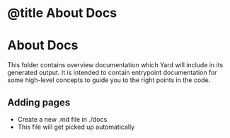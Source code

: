 # @title About Docs

# About Docs

This folder contains overview documentation which Yard will include in its generated
output. It is intended to contain entrypoint documentation for some high-level concepts
to guide you to the right points in the code.

## Adding pages

- Create a new .md file in ./docs
- This file will get picked up automatically
